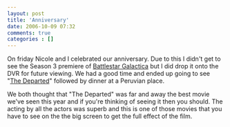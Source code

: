 ```yaml
---
layout: post
title: 'Anniversary'
date: 2006-10-09 07:32
comments: true
categories : []
---  
```


On friday Nicole and I celebrated our anniversary. Due to this I didn't get to see the Season 3 premiere of <a href="http://www.scifi.com/battlestar/">Battlestar Galactica</a> but I did drop it onto the DVR for future viewing. We had a good time and ended up going to see "<a href="http://thedeparted.warnerbros.com/">The Departed</a>" followed by dinner at a Peruvian place.

We both thought that "The Departed" was far and away the best movie we've seen this year and if you're thinking of seeing it then you should. The acting by all the actors was superb and this is one of those movies that you have to see on the the big screen to get the full effect of the film.

